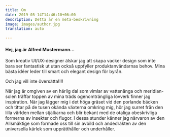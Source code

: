 ```yaml
---
title: Om
date: 2019-05-14T14:46:10+06:00
description: Detta är en meta-beskrivning
image: images/author.jpg
translation: auto

---
```


#### Hej, jag är Alfred Mustermann...

Som kreativ UI/UX-designer älskar jag att skapa vacker design som inte bara ser fantastisk ut utan också uppfyller produktanvändarnas behov. Mina bästa idéer leder till smart och elegant design för byrån.

Och jag vill inte översätta!!!!

När jag är omgiven av en härlig dal som vimlar av vattenånga och meridian-solen träffar toppen av mina träds ogenomträngliga lövverk finner jag inspiration. När jag lägger mig i det höga gräset vid den porlande bäcken och tittar på de tusen okända växterna omkring mig, hör jag surret från den lilla världen mellan stjälkarna och blir bekant med de otaliga obeskrivliga formerna av insekter och flugor. I dessa stunder känner jag närvaron av den Allsmäktige som formade oss till sin avbild och andedräkten av den universella kärlek som upprätthåller och underhåller.
